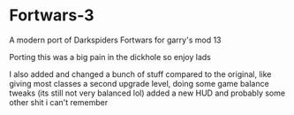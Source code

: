 # Fortwars-3

A modern port of Darkspiders Fortwars for garry's mod 13

Porting this was a big pain in the dickhole so enjoy lads

I also added and changed a bunch of stuff compared to the original, like giving most classes a second upgrade level, doing some game balance tweaks (its still not very balanced lol)
added a new HUD and probably some other shit i can't remember
